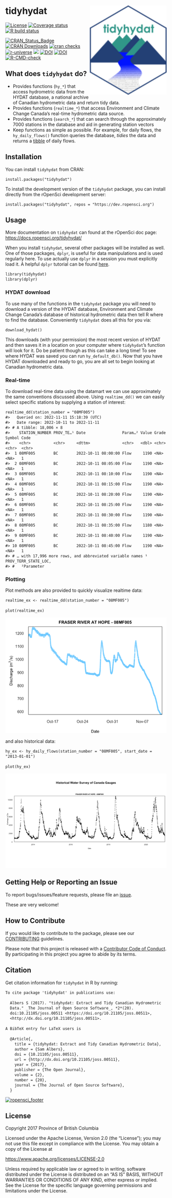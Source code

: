<!-- README.md is generated from README.Rmd. Please edit that file -->

# tidyhydat <img src="man/figures/logo.png" align="right" />

<!-- badges: start -->

[![License](https://img.shields.io/badge/License-Apache%202.0-blue.svg)](https://opensource.org/licenses/Apache-2.0)
[![Coverage
status](https://codecov.io/gh/ropensci/tidyhydat/branch/master/graph/badge.svg)](https://codecov.io/github/ropensci/tidyhydat?branch=master)
[![R build
status](https://github.com/ropensci/tidyhydat/workflows/R-CMD-check/badge.svg)](https://github.com/ropensci/tidyhydat/actions)

[![CRAN\_Status\_Badge](https://www.r-pkg.org/badges/version/tidyhydat)](https://cran.r-project.org/package=tidyhydat)
[![CRAN
Downloads](https://cranlogs.r-pkg.org/badges/tidyhydat?color=brightgreen)](https://CRAN.R-project.org/package=tidyhydat)
[![cran
checks](https://cranchecks.info/badges/worst/tidyhydat)](https://cran.r-project.org/web/checks/check_results_tidyhydat.html)
[![r-universe](https://ropensci.r-universe.dev/badges/tidyhydat)](https://ropensci.r-universe.dev/ui#builds)
[![](http://badges.ropensci.org/152_status.svg)](https://github.com/ropensci/software-review/issues/152)
[![DOI](http://joss.theoj.org/papers/10.21105/joss.00511/status.svg)](https://doi.org/10.21105/joss.00511)
[![DOI](https://zenodo.org/badge/100978874.svg)](https://zenodo.org/badge/latestdoi/100978874)
[![R-CMD-check](https://github.com/ropensci/tidyhydat/actions/workflows/R-CMD-check.yaml/badge.svg)](https://github.com/ropensci/tidyhydat/actions/workflows/R-CMD-check.yaml)
<!-- badges: end -->

## What does `tidyhydat` do?

-   Provides functions (`hy_*`) that access hydrometric data from the
    HYDAT database, a national archive of Canadian hydrometric data and
    return tidy data.
-   Provides functions (`realtime_*`) that access Environment and
    Climate Change Canada’s real-time hydrometric data source.
-   Provides functions (`search_*`) that can search through the
    approximately 7000 stations in the database and aid in generating
    station vectors
-   Keep functions as simple as possible. For example, for daily flows,
    the `hy_daily_flows()` function queries the database, *tidies* the
    data and returns a [tibble](https://tibble.tidyverse.org/) of daily
    flows.

## Installation

You can install `tidyhydat` from CRAN:

    install.packages("tidyhydat")

To install the development version of the `tidyhydat` package, you can
install directly from the rOpenSci development server:

    install.packages("tidyhydat", repos = "https://dev.ropensci.org")

## Usage

More documentation on `tidyhydat` can found at the rOpenSci doc page:
<https://docs.ropensci.org/tidyhydat/>

When you install `tidyhydat`, several other packages will be installed
as well. One of those packages, `dplyr`, is useful for data
manipulations and is used regularly here. To use actually use `dplyr` in
a session you must explicitly load it. A helpful `dplyr` tutorial can be
found
[here](https://cran.r-project.org/package=dplyr/vignettes/dplyr.html).

    library(tidyhydat)
    library(dplyr)

### HYDAT download

To use many of the functions in the `tidyhydat` package you will need to
download a version of the HYDAT database, Environment and Climate Change
Canada’s database of historical hydrometric data then tell R where to
find the database. Conveniently `tidyhydat` does all this for you via:

    download_hydat()

This downloads (with your permission) the most recent version of HYDAT
and then saves it in a location on your computer where `tidyhydat`’s
function will look for it. Do be patient though as this can take a long
time! To see where HYDAT was saved you can run `hy_default_db()`. Now
that you have HYDAT downloaded and ready to go, you are all set to begin
looking at Canadian hydrometric data.

### Real-time

To download real-time data using the datamart we can use approximately
the same conventions discussed above. Using `realtime_dd()` we can
easily select specific stations by supplying a station of interest:

    realtime_dd(station_number = "08MF005")
    #>   Queried on: 2022-11-11 15:18:39 (UTC)
    #>   Date range: 2022-10-11 to 2022-11-11 
    #> # A tibble: 18,006 × 8
    #>    STATION_NUMBER PROV_TE…¹ Date                Param…² Value Grade Symbol Code 
    #>    <chr>          <chr>     <dttm>              <chr>   <dbl> <chr> <chr>  <chr>
    #>  1 08MF005        BC        2022-10-11 08:00:00 Flow     1190 <NA>  <NA>   1    
    #>  2 08MF005        BC        2022-10-11 08:05:00 Flow     1190 <NA>  <NA>   1    
    #>  3 08MF005        BC        2022-10-11 08:10:00 Flow     1190 <NA>  <NA>   1    
    #>  4 08MF005        BC        2022-10-11 08:15:00 Flow     1190 <NA>  <NA>   1    
    #>  5 08MF005        BC        2022-10-11 08:20:00 Flow     1190 <NA>  <NA>   1    
    #>  6 08MF005        BC        2022-10-11 08:25:00 Flow     1190 <NA>  <NA>   1    
    #>  7 08MF005        BC        2022-10-11 08:30:00 Flow     1190 <NA>  <NA>   1    
    #>  8 08MF005        BC        2022-10-11 08:35:00 Flow     1180 <NA>  <NA>   1    
    #>  9 08MF005        BC        2022-10-11 08:40:00 Flow     1190 <NA>  <NA>   1    
    #> 10 08MF005        BC        2022-10-11 08:45:00 Flow     1190 <NA>  <NA>   1    
    #> # … with 17,996 more rows, and abbreviated variable names ¹​PROV_TERR_STATE_LOC,
    #> #   ²​Parameter

### Plotting

Plot methods are also provided to quickly visualize realtime data:

    realtime_ex <- realtime_dd(station_number = "08MF005")

    plot(realtime_ex)

![](man/figures/README-unnamed-chunk-7-1.png)

and also historical data:

    hy_ex <- hy_daily_flows(station_number = "08MF005", start_date = "2013-01-01")

    plot(hy_ex)

![](man/figures/README-unnamed-chunk-8-1.png)

## Getting Help or Reporting an Issue

To report bugs/issues/feature requests, please file an
[issue](https://github.com/ropensci/tidyhydat/issues/).

These are very welcome!

## How to Contribute

If you would like to contribute to the package, please see our
[CONTRIBUTING](https://github.com/ropensci/tidyhydat/blob/master/CONTRIBUTING.md)
guidelines.

Please note that this project is released with a [Contributor Code of
Conduct](https://github.com/ropensci/tidyhydat/blob/master/CODE_OF_CONDUCT.md).
By participating in this project you agree to abide by its terms.

## Citation

Get citation information for `tidyhydat` in R by running:


    To cite package 'tidyhydat' in publications use:

      Albers S (2017). "tidyhydat: Extract and Tidy Canadian Hydrometric
      Data." _The Journal of Open Source Software_, *2*(20).
      doi:10.21105/joss.00511 <https://doi.org/10.21105/joss.00511>,
      <http://dx.doi.org/10.21105/joss.00511>.

    A BibTeX entry for LaTeX users is

      @Article{,
        title = {tidyhydat: Extract and Tidy Canadian Hydrometric Data},
        author = {Sam Albers},
        doi = {10.21105/joss.00511},
        url = {http://dx.doi.org/10.21105/joss.00511},
        year = {2017},
        publisher = {The Open Journal},
        volume = {2},
        number = {20},
        journal = {The Journal of Open Source Software},
      }

[![ropensci\_footer](https://ropensci.org/public_images/ropensci_footer.png)](https://ropensci.org)

## License

Copyright 2017 Province of British Columbia

Licensed under the Apache License, Version 2.0 (the “License”); you may
not use this file except in compliance with the License. You may obtain
a copy of the License at

<https://www.apache.org/licenses/LICENSE-2.0>

Unless required by applicable law or agreed to in writing, software
distributed under the License is distributed on an “AS IS” BASIS,
WITHOUT WARRANTIES OR CONDITIONS OF ANY KIND, either express or implied.
See the License for the specific language governing permissions and
limitations under the License.
